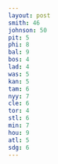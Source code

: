 ```yaml
---
layout: post
smith: 46
johnson: 50
pit: 5
phi: 8
bal: 9
bos: 4
lad: 4
was: 5
kan: 5
tam: 6
nyy: 7
cle: 6
tor: 4
stl: 6
min: 7
hou: 9
atl: 5
sdg: 6
---
```

